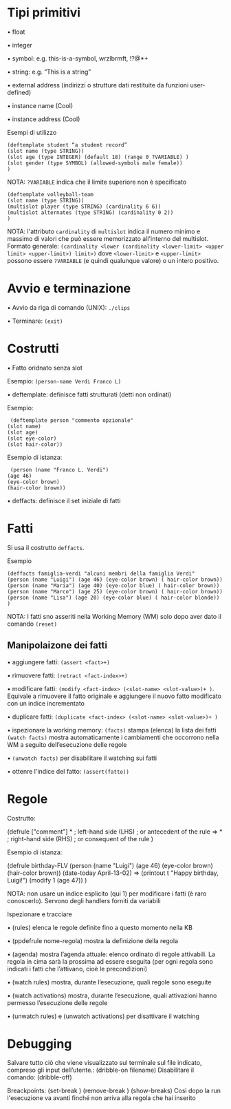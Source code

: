 # Tipi primitivi
• float

• integer

• symbol: e.g. this-is-a-symbol, wrzlbrmft, !?@*+

• string: e.g. ”This is a string”

• external address (indirizzi o strutture dati restituite da funzioni user-defined)

• instance name (Cool)

• instance address (Cool)

Esempi di utilizzo

    (deftemplate student “a student record”
	(slot name (type STRING))
	(slot age (type INTEGER) (default 18) (range 0 ?VARIABLE) )
	(slot gender (type SYMBOL) (allowed-symbols male female))
    )
NOTA: `?VARIABLE` indica che il limite superiore non è specificato

    (deftemplate volleyball-team
	(slot name (type STRING))
	(multislot player (type STRING) (cardinality 6 6))
	(multislot alternates (type STRING) (cardinality 0 2))
    )

NOTA: l'attributo `cardinality` di `multislot` indica il numero minimo e massimo di valori che può essere memorizzato all'interno del multislot.
Formato generale: `(cardinality <lower (cardinality <lower-limit> <upper limit> <upper-limit>) limit>)`
dove `<lower‐limit>` e `<upper‐limit>` possono essere `?VARIABLE` (e quindi qualunque valore) o un intero positivo.

# Avvio e terminazione
• Avvio da riga di comando (UNIX): `./clips`

• Terminare: `(exit)`

# Costrutti
• Fatto oridnato senza slot

  Esempio: `(person-name Verdi Franco L)`
  
• deftemplate: definisce fatti strutturati (detti non ordinati)

  Esempio:
  
     (deftemplate person "commento opzionale"
	(slot name)
	(slot age)
	(slot eye-color)
	(slot hair-color))
  
  Esempio di istanza:
  
     (person (name "Franco L. Verdi")
	(age 46)
	(eye-color brown)
	(hair-color brown))
  
• deffacts: definisce il set iniziale di fatti

# Fatti
Si usa il costrutto `deffacts`.

Esempio

    (deffacts famiglia-verdi "alcuni membri della famiglia Verdi"
	(person (name "Luigi") (age 46) (eye-color brown) ( hair-color brown))
	(person (name "Maria") (age 40) (eye-color blue) ( hair-color brown))
	(person (name "Marco") (age 25) (eye-color brown) ( hair-color brown))
	(person (name "Lisa") (age 20) (eye-color blue) ( hair-color blonde))
    )
    
NOTA: I fatti sno asseriti nella Working Memory (WM) solo dopo aver dato il comando `(reset)`

## Manipolaizone dei fatti
• aggiungere fatti: `(assert <fact>+)`

• rimuovere fatti: `(retract <fact-index>+)`

• modificare fatti: `(modify <fact-index> (<slot-name> <slot-value>)+ )`.
  Equivale a rimuovere il fatto originale e aggiungere il nuovo fatto modificato con un indice incrementato
  
• duplicare fatti: `(duplicate <fact-index> (<slot-name> <slot-value>)+ )`

• ispezionare la working memory:
	`(facts)` stampa (elenca) la lista dei fatti
	`(watch facts)` mostra automaticamente i cambiamenti che occorrono nella WM a seguito dell’esecuzione delle regole
  
• `(unwatch facts)` per disabilitare il watching sui fatti

• ottenre l'indice del fatto: `(assert(fatto))`

# Regole

Costrutto:

(defrule <rule name> ["comment"]
  <patterns>* ; left-hand side (LHS)
              ; or antecedent of the rule
=>
  <actions>* ; right-hand side (RHS)
              ; or consequent of the rule
)

Esempio di istanza:

(defrule birthday-FLV
  (person (name "Luigi")
    (age 46)
    (eye-color brown)
    (hair-color brown))
    (date-today April-13-02)
=>
    (printout t "Happy birthday, Luigi!")
    (modify 1 (age 47))
)

NOTA: non usare un indice esplicito (qui 1) per modificare i fatti (è raro conoscerlo). Servono degli handlers forniti da variabili

Ispezionare e tracciare

• (rules) elenca le regole definite fino a questo momento nella KB

• (ppdefrule nome-regola) mostra la definizione della regola

• (agenda) mostra l’agenda attuale: elenco ordinato di regole attivabili. La regola in cima sarà la prossima ad essere eseguita (per ogni regola sono indicati i fatti che l’attivano, cioè le precondizioni)

• (watch rules) mostra, durante l’esecuzione, quali regole sono eseguite

• (watch activations) mostra, durante l’esecuzione, quali attivazioni hanno permesso l’esecuzione delle regole

• (unwatch rules) e (unwatch activations) per disattivare il watching

# Debugging
Salvare tutto ciò che viene visualizzato sul terminale sul file indicato, compreso gli input dell’utente.: (dribble-on filename)
Disabilitare il comando: (dribble-off)

Breackpoints:
(set-break <rulename>)
(remove-break <rulename>)
(show-breaks)
Così dopo la run l'esecuzione va avanti finché non arriva alla regola che hai inserito
